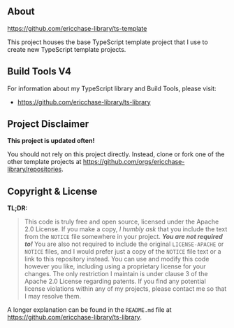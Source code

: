 ## About

https://github.com/ericchase-library/ts-template

This project houses the base TypeScript template project that I use to create new TypeScript template projects.

## Build Tools V4

For information about my TypeScript library and Build Tools, please visit:

- https://github.com/ericchase-library/ts-library

## Project Disclaimer

**This project is updated often!**

You should not rely on this project directly. Instead, clone or fork one of the other template projects at https://github.com/orgs/ericchase-library/repositories.

## Copyright & License

**TL;DR:**

> This code is truly free and open source, licensed under the Apache 2.0 License. If you make a copy, _I humbly ask_ that you include the text from the `NOTICE` file somewhere in your project. **_You are not required to!_** You are also not required to include the original `LICENSE-APACHE` or `NOTICE` files, and I would prefer just a copy of the `NOTICE` file text or a link to this repository instead. You can use and modify this code however you like, including using a proprietary license for your changes. The only restriction I maintain is under clause 3 of the Apache 2.0 License regarding patents. If you find any potential license violations within any of my projects, please contact me so that I may resolve them.

A longer explanation can be found in the `README.md` file at https://github.com/ericchase-library/ts-library.
